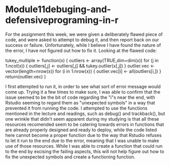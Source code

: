 # Module11debuging-and-defensiveprograming-in-r
For the assignment this week, we were given a deliberately flawed piece of code, and were asked to attempt to debug it, and then report back on our success or failure. Unfortunately, while I believe I have found the nature of the error, I have not figured out how to fix it. Looking at the flawed code: 

tukey_multiple <- function(x) {
   outliers <- array(TRUE,dim=dim(x))
   for (j in 1:ncol(x))
    {
    outliers[,j] <- outliers[,j] && tukey.outlier(x[,j])
    }
outlier.vec <- vector(length=nrow(x))
    for (i in 1:nrow(x))
    { outlier.vec[i] <- all(outliers[i,]) } return(outlier.vec) }
    
I first attempted to run it, in order to see what sort of error message would come up. Trying it a few times to make sure, I was able to confirm that the issue seemed to be the bit of code regarding the "i"s near the end, with Rstudio seeming to regard them as "unexpected symbols" in a way that prevented it from running the code. I attempted to use the functions mentioned in the lecture and readings, such as debug() and trackback(), but one wrinkle that didn't seem apparent during my studying is that all these resources recomended seem to be catering towards errors in functions that are already properly designed and ready to deploy, while the code listed here cannot become a proper function due to the way that Rstudio refuses to let it run to the end due to the error, meaning that I was unable to make use of those resources. While I was able to create a function that could run to the end by excising the failing aspects, this will not help figure out how to fix the unexpected symbols and create a functioning function. 
